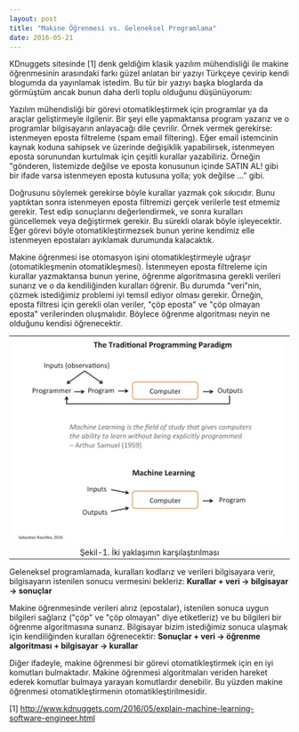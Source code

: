 ```yaml
---
layout: post
title: "Makine Öğrenmesi vs. Geleneksel Programlama"
date: 2016-05-21
---
```

KDnuggets sitesinde [1] denk geldiğim klasik yazılım mühendisliği ile makine öğrenmesinin arasındaki farkı güzel anlatan bir yazıyı Türkçeye çevirip kendi blogumda da yayınlamak istedim.<!--more--> Bu tür bir yazıyı başka bloglarda da görmüştüm ancak bunun daha derli toplu olduğunu düşünüyorum:

Yazılım mühendisliği bir görevi otomatikleştirmek için programlar ya da araçlar geliştirmeyle ilgilenir. Bir şeyi elle yapmaktansa program yazarız ve o programlar bilgisayarın anlayacağı dile çevrilir. Örnek vermek gerekirse: istenmeyen eposta filtreleme (spam email filtering). Eğer email istemcinin kaynak koduna sahipsek ve üzerinde değişiklik yapabilirsek, istenmeyen eposta sorunundan kurtulmak için çeşitli kurallar yazabiliriz. Örneğin "gönderen, listemizde değilse ve eposta konusunun içinde SATIN AL! gibi bir ifade varsa istenmeyen eposta kutusuna yolla; yok değilse ..." gibi.

Doğrusunu söylemek gerekirse böyle kurallar yazmak çok sıkıcıdır. Bunu yaptıktan sonra istenmeyen eposta filtremizi gerçek verilerle test etmemiz gerekir. Test edip sonuçlarını değerlendirmek, ve sonra kuralları güncellemek veya değiştirmek gerekir. Bu sürekli olarak böyle işleyecektir. Eğer görevi böyle otomatikleştirmezsek bunun yerine kendimiz elle istenmeyen epostaları ayıklamak durumunda kalacaktık.

Makine öğrenmesi ise otomasyon işini otomatikleştirmeyle uğraşır (otomatikleşmenin otomatikleşmesi). İstenmeyen eposta filtreleme için kurallar yazmaktansa bunun yerine, öğrenme algoritmasına gerekli verileri sunarız ve o da kendiliğinden kuralları öğrenir. Bu durumda "veri"nin, çözmek istediğimiz problemi iyi temsil ediyor olması gerekir. Örneğin, eposta filtresi için gerekli olan veriler, "çöp eposta" ve "çöp olmayan eposta" verilerinden oluşmalıdır. Böylece öğrenme algoritması neyin ne olduğunu kendisi öğrenecektir.

<table align="center">
<tr><td style="text-align: center;">
<img src="/img/trad-vs-ml-prog-paradigm.jpg" text-align="center"></td></tr>
<tr><td class="tr-caption" style="text-align: center;">Şekil-1. İki yaklaşımın karşılaştırılması</td></tr>
</table>

Geleneksel programlamada, kuralları kodlarız ve verileri bilgisayara verir, bilgisayarın istenilen sonucu vermesini bekleriz:
<b>Kurallar + veri -> bilgisayar -> sonuçlar</b>

Makine öğrenmesinde verileri alırız (epostalar), istenilen sonuca uygun bilgileri sağlarız ("çöp" ve "çöp olmayan" diye etiketleriz) ve bu bilgileri bir öğrenme algoritmasına sunarız. Bilgisayar bizim istediğimiz sonuca ulaşmak için kendiliğinden kuralları öğrenecektir:
<b>Sonuçlar + veri -> öğrenme algoritması + bilgisayar -> kurallar</b>

Diğer ifadeyle, makine öğrenmesi bir görevi otomatikleştirmek için en iyi komutları bulmaktadır. Makine öğrenmesi algoritmaları veriden hareket ederek komutlar bulmaya yarayan komutlardır denebilir. Bu yüzden makine öğrenmesi otomatikleştirmenin otomatikleştirilmesidir.

[1] http://www.kdnuggets.com/2016/05/explain-machine-learning-software-engineer.html
